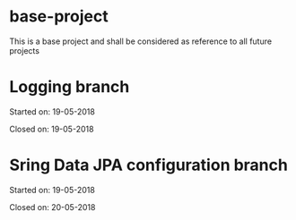 # base-project
This is a base project and shall be considered as reference to all future projects

# Logging branch
Started on: 19-05-2018

Closed on: 19-05-2018

# Sring Data JPA configuration branch
Started on:  19-05-2018

Closed on: 20-05-2018